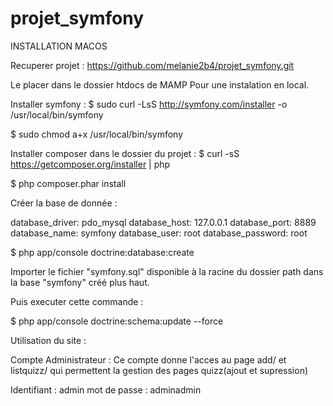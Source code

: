 # projet_symfony

INSTALLATION MACOS

Recuperer projet : 
https://github.com/melanie2b4/projet_symfony.git

Le placer dans le dossier htdocs de MAMP Pour une instalation en local.

Installer symfony :
$ sudo curl -LsS http://symfony.com/installer -o /usr/local/bin/symfony

$ sudo chmod a+x /usr/local/bin/symfony

Installer composer dans le dossier du projet :
$ curl -sS https://getcomposer.org/installer | php

$ php composer.phar install


Créer la base de donnée :

database_driver: pdo_mysql
database_host: 127.0.0.1
database_port: 8889
database_name: symfony
database_user: root
database_password: root

$ php app/console doctrine:database:create

Importer le fichier "symfony.sql" disponible à la racine du dossier path dans la base "symfony" créé plus haut.

Puis executer cette commande :

$ php app/console doctrine:schema:update --force

Utilisation du site :

Compte Administrateur : Ce compte donne l'acces au page add/ et listquizz/ qui permettent la gestion des pages quizz(ajout et supression)

Identifiant : admin
mot de passe : adminadmin
